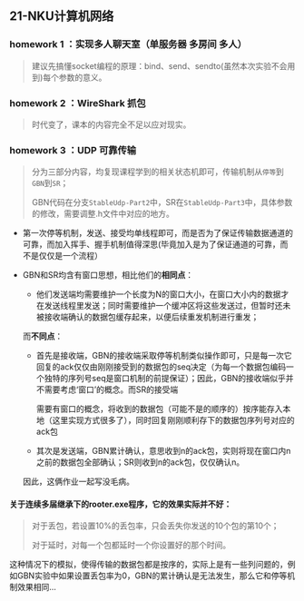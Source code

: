 ## 21-NKU计算机网络
### homework 1 ：实现多人聊天室（单服务器 多房间 多人）

> 建议先搞懂socket编程的原理：bind、send、sendto(虽然本次实验不会用到)每个参数的意义。

### homework 2 ：WireShark 抓包

> 时代变了，课本的内容完全不足以应对现实。

### homework 3 ：UDP 可靠传输

> 分为三部分内容，均复现课程学到的相关状态机即可，传输机制从`停等`到`GBN`到`SR`；
>
> GBN代码在分支`StableUdp-Part2`中，SR在`StableUdp-Part3`中，具体参数的修改，需要调整.h文件中对应的地方。

- 第一次停等机制，发送、接受均单线程即可，而是否为了保证传输数据通道的可靠，而加入挥手、握手机制值得深思(毕竟加入是为了保证通道的可靠，而不是仅仅是一个流程）

- GBN和SR均含有窗口思想，相比他们的**相同点**：

  - 他们发送端均需要维护一个长度为N的窗口大小，在窗口大小内的数据才在发送线程里发送；同时需要维护一个缓冲区将这些发送过，但暂时还未被接收端确认的数据包缓存起来，以便后续重发机制进行重发；

  而**不同点**：

  - 首先是接收端，GBN的接收端采取停等机制类似操作即可，只是每一次它回复的ack仅仅由刚刚接受到的数据包的seq决定（为每一个数据包编码一个独特的序列号seq是窗口机制的前提保证）；因此，GBN的接收端似乎并不需要考虑‘窗口’的概念。而SR的接受端

    需要有窗口的概念，将收到的数据包（可能不是的顺序的）按序能存入本地（这里实现方式很多了），同时回复刚刚顺利存下的数据包序列号对应的ack包

  - 其次是发送端，GBN累计确认，意思收到n的ack包，实则将现在窗口内n之前的数据包全部确认；SR则收到n的ack包，仅仅确认n。

  因此，这俩作业一起写没毛病。

  

#### 关于连续多届继承下的rooter.exe程序，它的效果实际并不好：

> 对于丢包，若设置10%的丢包率，只会丢失你发送的10个包的第10个；		
>
> 对于延时，对每一个包都延时一个你设置好的那个时间。

这种情况下的模拟，使得传输的数据包都是按序的，实际上是有一些列问题的，例如GBN实验中如果设置丢包率为0，GBN的累计确认是无法发生，那么它和停等机制效果相同...












